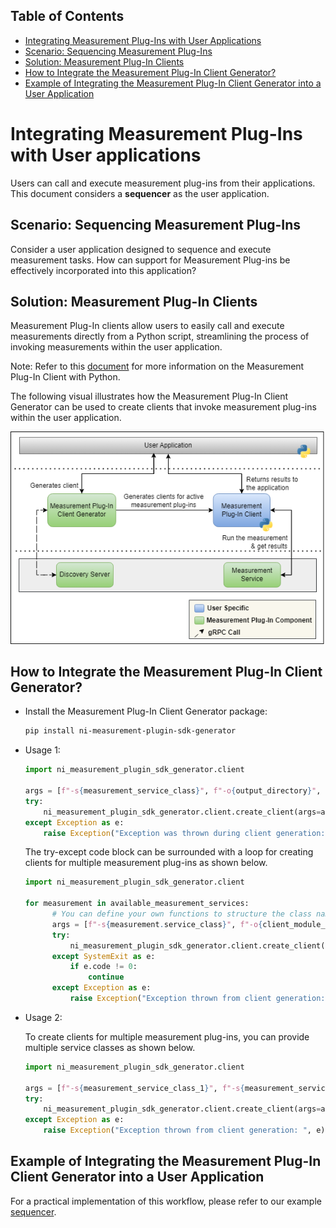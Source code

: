 ## Table of Contents

- [Integrating Measurement Plug-Ins with User Applications](#integrating-measurement-plug-ins-with-user-applications)
- [Scenario: Sequencing Measurement Plug-Ins](#scenario-sequencing-measurement-plug-ins)
- [Solution: Measurement Plug-In Clients](#solution-measurement-plug-in-clients)
- [How to Integrate the Measurement Plug-In Client Generator?](#how-to-integrate-the-measurement-plug-in-client-generator)
- [Example of Integrating the Measurement Plug-In Client Generator into a User Application](#example-of-integrating-the-measurement-plug-in-client-generator-into-a-user-application)

# Integrating Measurement Plug-Ins with User applications

Users can call and execute measurement plug-ins from their applications. This document considers a **sequencer** as the user application.

## Scenario: Sequencing Measurement Plug-Ins

Consider a user application designed to sequence and execute measurement tasks. How can support for Measurement Plug-ins be effectively incorporated into this application?

## Solution: Measurement Plug-In Clients

Measurement Plug-In clients allow users to easily call and execute measurements directly from a Python script, streamlining the process of invoking measurements within the user application.

Note: Refer to this [document](https://www.ni.com/docs/en-US/bundle/measurementplugins/page/meas-plugin-client-python.html) for more information on the Measurement Plug-In Client with Python.

The following visual illustrates how the Measurement Plug-In Client Generator can be used to create clients that invoke measurement plug-ins within the user application.

![measurement-plugin-client-workflow](./images/measurement-clients-workflow.png)

## How to Integrate the Measurement Plug-In Client Generator?

- Install the Measurement Plug-In Client Generator package:

  ```bash
  pip install ni-measurement-plugin-sdk-generator
  ```

- Usage 1:

    ```python
    import ni_measurement_plugin_sdk_generator.client
    
    args = [f"-s{measurement_service_class}", f"-o{output_directory}", f"-c{class_name}", f"-m{module_name}"]
    try:
        ni_measurement_plugin_sdk_generator.client.create_client(args=args)
    except Exception as e:
        raise Exception("Exception was thrown during client generation: ", e)
    ```

    The try-except code block can be surrounded with a loop for creating clients for multiple measurement plug-ins as shown below.

    ```python
    import ni_measurement_plugin_sdk_generator.client

    for measurement in available_measurement_services:
          # You can define your own functions to structure the class name and module name and validate the arguments accordingly
          args = [f"-s{measurement.service_class}", f"-o{client_module_directory}", f"-c{class_name}", f"-m{module_name}"]
          try:
              ni_measurement_plugin_sdk_generator.client.create_client(args=args)
          except SystemExit as e:
              if e.code != 0:
                  continue
          except Exception as e:
              raise Exception("Exception thrown from client generation: ", e)    
    ```

- Usage 2:
  
  To create clients for multiple measurement plug-ins, you can provide multiple service classes as shown below.
  
  ```python
  import ni_measurement_plugin_sdk_generator.client
  
  args = [f"-s{measurement_service_class_1}", f"-s{measurement_service_class_2}", f"-s{measurement_service_class_3}", f"-o{client_module_directory}"]
  try:
      ni_measurement_plugin_sdk_generator.client.create_client(args=args)
  except Exception as e:
      raise Exception("Exception thrown from client generation: ", e)
  ```

## Example of Integrating the Measurement Plug-In Client Generator into a User Application

For a practical implementation of this workflow, please refer to our example [sequencer](../README.md).
